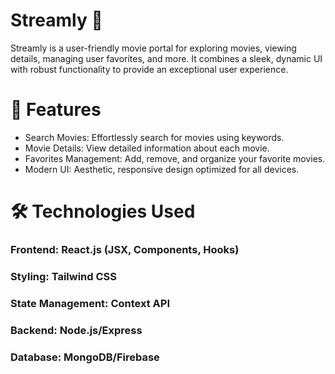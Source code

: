 # Streamly 🎥

Streamly is a user-friendly movie portal for exploring movies, viewing details, managing user favorites, and more. It combines a sleek, dynamic UI with robust functionality to provide an exceptional user experience.

# 🚀 Features

- Search Movies: Effortlessly search for movies using keywords.
- Movie Details: View detailed information about each movie.
- Favorites Management: Add, remove, and organize your favorite movies.
- Modern UI: Aesthetic, responsive design optimized for all devices.

# 🛠️ Technologies Used

### Frontend: React.js (JSX, Components, Hooks)

### Styling: Tailwind CSS

### State Management: Context API

### Backend: Node.js/Express

### Database: MongoDB/Firebase
